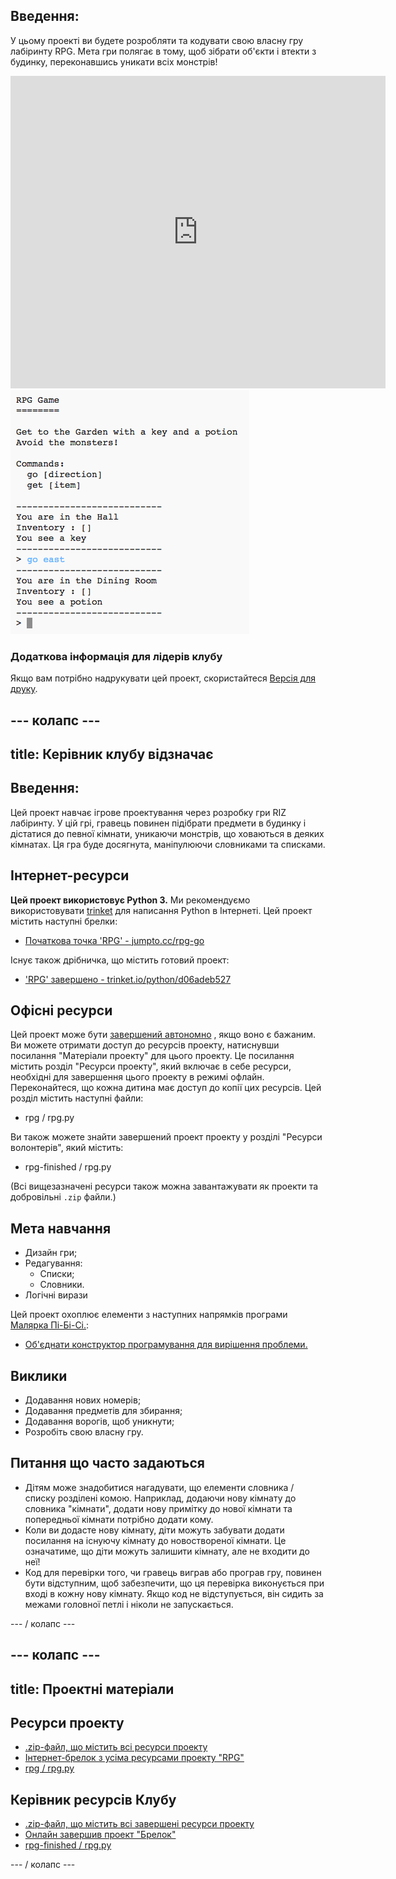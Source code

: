 ## Введення:

У цьому проекті ви будете розробляти та кодувати свою власну гру лабіринту RPG. Мета гри полягає в тому, щоб зібрати об'єкти і втекти з будинку, переконавшись уникати всіх монстрів!

<div class="trinket">
  <iframe src="https://trinket.io/embed/python/d06adeb527?outputOnly=true&start=result" width="600" height="500" frameborder="0" marginwidth="0" marginheight="0" allowfullscreen>
  </iframe>
  <img src="images/rpg-finished.png">
</div>

### Додаткова інформація для лідерів клубу

Якщо вам потрібно надрукувати цей проект, скористайтеся [Версія для друку](https://projects.raspberrypi.org/en/projects/rpg/print).

## \--- колапс \---

## title: Керівник клубу відзначає

## Введення:

Цей проект навчає ігрове проектування через розробку гри RIZ лабіринту. У цій грі, гравець повинен підібрати предмети в будинку і дістатися до певної кімнати, уникаючи монстрів, що ховаються в деяких кімнатах. Ця гра буде досягнута, маніпулюючи словниками та списками.

## Інтернет-ресурси

**Цей проект використовує Python 3.** Ми рекомендуємо використовувати [trinket](https://trinket.io/) для написання Python в Інтернеті. Цей проект містить наступні брелки:

+ [Початкова точка 'RPG' - jumpto.cc/rpg-go](http://jumpto.cc/rpg-go)

Існує також дрібничка, що містить готовий проект:

+ ['RPG' завершено - trinket.io/python/d06adeb527](https://trinket.io/python/d06adeb527)

## Офісні ресурси

Цей проект може бути [завершений автономно](https://www.codeclubprojects.org/en-GB/resources/python-working-offline/) , якщо воно є бажаним. Ви можете отримати доступ до ресурсів проекту, натиснувши посилання "Матеріали проекту" для цього проекту. Це посилання містить розділ "Ресурси проекту", який включає в себе ресурси, необхідні для завершення цього проекту в режимі офлайн. Переконайтеся, що кожна дитина має доступ до копії цих ресурсів. Цей розділ містить наступні файли:

+ rpg / rpg.py

Ви також можете знайти завершений проект проекту у розділі "Ресурси волонтерів", який містить:

+ rpg-finished / rpg.py

(Всі вищезазначені ресурси також можна завантажувати як проекти та добровільні `.zip` файли.)

## Мета навчання

+ Дизайн гри;
+ Редагування: 
    + Списки;
    + Словники.
+ Логічні вирази

Цей проект охоплює елементи з наступних напрямків програми [Малярка Пі-Бі-Сі.](http://rpf.io/curriculum):

+ [Об'єднати конструктор програмування для вирішення проблеми.](https://www.raspberrypi.org/curriculum/programming/builder)

## Виклики

+ Додавання нових номерів;
+ Додавання предметів для збирання;
+ Додавання ворогів, щоб уникнути;
+ Розробіть свою власну гру.

## Питання що часто задаються

+ Дітям може знадобитися нагадувати, що елементи словника / списку розділені комою. Наприклад, додаючи нову кімнату до словника "кімнати", додати нову примітку до нової кімнати та попередньої кімнати потрібно додати кому.
+ Коли ви додасте нову кімнату, діти можуть забувати додати посилання на існуючу кімнату до новоствореної кімнати. Це означатиме, що діти можуть залишити кімнату, але не входити до неї!
+ Код для перевірки того, чи гравець виграв або програв гру, повинен бути відступним, щоб забезпечити, що ця перевірка виконується при вході в кожну нову кімнату. Якщо код не відступується, він сидить за межами головної петлі і ніколи не запускається.

\--- / колапс \---

## \--- колапс \---

## title: Проектні матеріали

## Ресурси проекту

+ [.zip-файл, що містить всі ресурси проекту](resources/rpg-project-resources.zip)
+ [Інтернет-брелок з усіма ресурсами проекту "RPG"](http://jumpto.cc/rpg-go)
+ [rpg / rpg.py](resources/rpg-rpg.py)

## Керівник ресурсів Клубу

+ [.zip-файл, що містить всі завершені ресурси проекту](resources/rpg-volunteer-resources.zip)
+ [Онлайн завершив проект "Брелок"](https://trinket.io/python/d06adeb527)
+ [rpg-finished / rpg.py](resources/rpg-finished-rpg.py)

\--- / колапс \---
